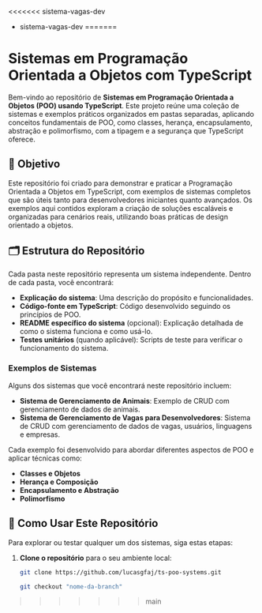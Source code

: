 <<<<<<< sistema-vagas-dev
- sistema-vagas-dev
=======
# Sistemas em Programação Orientada a Objetos com TypeScript

Bem-vindo ao repositório de **Sistemas em Programação Orientada a Objetos (POO) usando TypeScript**. Este projeto reúne uma coleção de sistemas e exemplos práticos organizados em pastas separadas, aplicando conceitos fundamentais de POO, como classes, herança, encapsulamento, abstração e polimorfismo, com a tipagem e a segurança que TypeScript oferece.

## 📜 Objetivo

Este repositório foi criado para demonstrar e praticar a Programação Orientada a Objetos em TypeScript, com exemplos de sistemas completos que são úteis tanto para desenvolvedores iniciantes quanto avançados. Os exemplos aqui contidos exploram a criação de soluções escaláveis e organizadas para cenários reais, utilizando boas práticas de design orientado a objetos.

## 🗂️ Estrutura do Repositório

Cada pasta neste repositório representa um sistema independente. Dentro de cada pasta, você encontrará:

- **Explicação do sistema**: Uma descrição do propósito e funcionalidades.
- **Código-fonte em TypeScript**: Código desenvolvido seguindo os princípios de POO.
- **README específico do sistema** (opcional): Explicação detalhada de como o sistema funciona e como usá-lo.
- **Testes unitários** (quando aplicável): Scripts de teste para verificar o funcionamento do sistema.
  
### Exemplos de Sistemas

Alguns dos sistemas que você encontrará neste repositório incluem:

- **Sistema de Gerenciamento de Animais**: Exemplo de CRUD com gerenciamento de dados de animais.
- **Sistema de Gerenciamento de Vagas para Desenvolvedores**: Sistema de CRUD com gerenciamento de dados de vagas, usuários, linguagens e empresas.
  
Cada exemplo foi desenvolvido para abordar diferentes aspectos de POO e aplicar técnicas como:

- **Classes e Objetos**
- **Herança e Composição**
- **Encapsulamento e Abstração**
- **Polimorfismo**

## 🚀 Como Usar Este Repositório

Para explorar ou testar qualquer um dos sistemas, siga estas etapas:

1. **Clone o repositório** para o seu ambiente local:
   ```bash
   git clone https://github.com/lucasgfaj/ts-poo-systems.git

   git checkout "nome-da-branch"
>>>>>>> main
